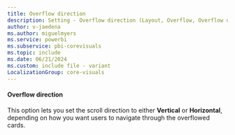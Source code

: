 ```yaml
---
title: Overflow direction
description: Setting - Overflow direction (Layout, Overflow, Overflow direction)
author: v-jaedena
ms.author: miguelmyers
ms.service: powerbi
ms.subservice: pbi-corevisuals
ms.topic: include
ms.date: 06/21/2024
ms.custom: include file - variant
LocalizationGroup: core-visuals
---
```

#### Overflow direction

This option lets you set the scroll direction to either **Vertical** or **Horizontal**, depending on how you want users to navigate through the overflowed cards.
